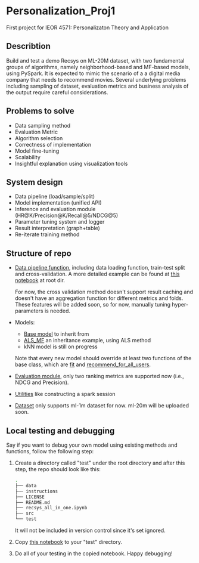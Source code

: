 # Personalization_Proj1
First project for IEOR 4571: Personalizaton Theory and Application

## Describtion

Build and test a demo Recsys on ML-20M dataset, with two fundamental groups of algorithms, namely neighborhood-based and MF-based models, using PySpark. It is expected to mimic the scenario of a a digital media company that needs to recommend movies. Several underlying problems including sampling of dataset, evaluation metrics and business analysis of the output require careful considerations.

## Problems to solve

* Data sampling method
* Evaluation Metric
* Algorithm selection
* Correctness of implementation
* Model fine-tuning
* Scalability
* Insightful explanation using visualization tools

## System design

* Data pipeline (load/sample/split)
* Model implementation (unified API)
* Inference and evaluation module (HR@K/Precision@K/Recall@5/NDCG@5)
* Parameter tuning system and logger
* Result interpretation (graph+table)
* Re-iterate training method


## Structure of repo

* [Data pipeline function](src/data_pipeline.py), including data loading function, train-test split and cross-validation. A more detailed example can be found at [this notebook]() at root dir. 

    For now, the cross validation method doesn't support result caching and doesn't have an aggregation function for different metrics and folds. These features will be added soon, so for now, manually tuning hyper-parameters is needed. 
* Models:
    * [Base model](src/BaseModel.py) to inherit from
    * [ALS_MF](src/ALS_MF.py) an inheritance example, using ALS method
    * kNN model is still on progress
   
   Note that every new model should override at least two functions of the base class, which are [fit](./src/BaseModel.py) and [recommend_for_all_users](./src/BaseModel.py).
* [Evaluation module](src/Evaluator.py), only two ranking metrics are supported now (i.e., NDCG and Precision).
* [Utilities](src/utils.py) like constructing a spark session
* [Dataset](./data/) only supports ml-1m dataset for now. ml-20m will be uploaded soon.

## Local testing and debugging
Say if you want to debug your own model using existing methods and functions, follow the following step:
1. Create a directory called "test" under the root directory and after this step, the repo should look like this:
    ```bash
    .
    ├── data
    ├── instructions
    ├── LICENSE
    ├── README.md
    ├── recsys_all_in_one.ipynb
    ├── src
    └── test
    ```
    It will not be included in version control since it's set ignored.
2. Copy [this notebook](./recsys_all_in_one.ipynb) to your "test" directory.

3. Do all of your testing in the copied notebook. Happy debugging!